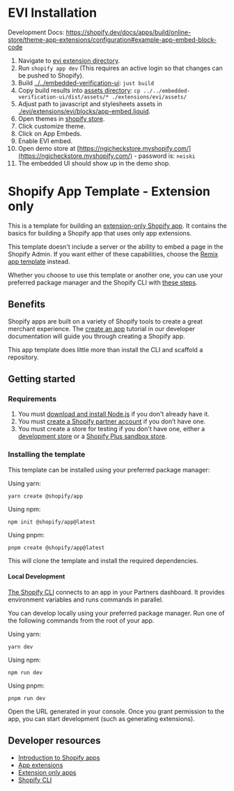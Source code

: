 # EVI Installation

Development Docs:
https://shopify.dev/docs/apps/build/online-store/theme-app-extensions/configuration#example-app-embed-block-code

1. Navigate to [evi extension directory](./).
2. Run `shopify app dev` (This requires an active login so that changes can be
   pushed to Shopify).
3. Build [../../embedded-verification-ui](../../embedded-verification-ui):
   `just build`
4. Copy build results into [assets directory](./extensions/evi/assets):
   `cp ../../embedded-verification-ui/dist/assets/* ./extensions/evi/assets/`
5. Adjust path to javascript and stylesheets assets in
   [./evi/extensions/evi/blocks/app-embed.liquid](./evi/extensions/evi/blocks/app-embed.liquid).
6. Open themes in
   [shopify store](https://admin.shopify.com/store/ngicheckstore/themes).
7. Click customize theme.
8. Click on App Embeds.
9. Enable EVI embed.
10. Open demo store at
    [https://ngicheckstore.myshopify.com/](https://ngicheckstore.myshopify.com/) -
    password is: `neiski`
11. The embedded UI should show up in the demo shop.

# Shopify App Template - Extension only

This is a template for building an
[extension-only Shopify app](https://shopify.dev/docs/apps/build/app-extensions/build-extension-only-app).
It contains the basics for building a Shopify app that uses only app extensions.

This template doesn't include a server or the ability to embed a page in the
Shopify Admin. If you want either of these capabilities, choose the
[Remix app template](https://github.com/Shopify/shopify-app-template-remix)
instead.

Whether you choose to use this template or another one, you can use your
preferred package manager and the Shopify CLI with
[these steps](#installing-the-template).

## Benefits

Shopify apps are built on a variety of Shopify tools to create a great merchant
experience. The
[create an app](https://shopify.dev/docs/apps/getting-started/create) tutorial
in our developer documentation will guide you through creating a Shopify app.

This app template does little more than install the CLI and scaffold a
repository.

## Getting started

### Requirements

1. You must [download and install Node.js](https://nodejs.org/en/download/) if
   you don't already have it.
1. You must
   [create a Shopify partner account](https://partners.shopify.com/signup) if
   you don’t have one.
1. You must create a store for testing if you don't have one, either a
   [development store](https://help.shopify.com/en/partners/dashboard/development-stores#create-a-development-store)
   or a
   [Shopify Plus sandbox store](https://help.shopify.com/en/partners/dashboard/managing-stores/plus-sandbox-store).

### Installing the template

This template can be installed using your preferred package manager:

Using yarn:

```shell
yarn create @shopify/app
```

Using npm:

```shell
npm init @shopify/app@latest
```

Using pnpm:

```shell
pnpm create @shopify/app@latest
```

This will clone the template and install the required dependencies.

#### Local Development

[The Shopify CLI](https://shopify.dev/docs/apps/tools/cli) connects to an app in
your Partners dashboard. It provides environment variables and runs commands in
parallel.

You can develop locally using your preferred package manager. Run one of the
following commands from the root of your app.

Using yarn:

```shell
yarn dev
```

Using npm:

```shell
npm run dev
```

Using pnpm:

```shell
pnpm run dev
```

Open the URL generated in your console. Once you grant permission to the app,
you can start development (such as generating extensions).

## Developer resources

- [Introduction to Shopify apps](https://shopify.dev/docs/apps/getting-started)
- [App extensions](https://shopify.dev/docs/apps/build/app-extensions)
- [Extension only apps](https://shopify.dev/docs/apps/build/app-extensions/build-extension-only-app)
- [Shopify CLI](https://shopify.dev/docs/apps/tools/cli)
